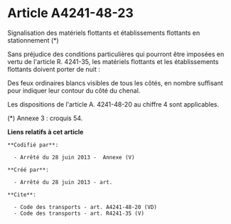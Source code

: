 # Article A4241-48-23

Signalisation des matériels flottants et établissements flottants en stationnement (*) 

Sans préjudice des conditions particulières qui pourront être imposées en vertu de l'article R. 4241-35, les matériels
flottants et les établissements flottants doivent porter de nuit : 

Des feux ordinaires blancs visibles de tous les côtés, en nombre suffisant pour indiquer leur contour du côté du chenal. 

Les dispositions de l'article A. 4241-48-20 au chiffre 4 sont applicables. 

(*) Annexe 3 : croquis 54.

**Liens relatifs à cet article**

	**Codifié par**:

	  - Arrêté du 28 juin 2013 -  Annexe (V)

	**Créé par**:

	  - Arrêté du 28 juin 2013 - art.

	**Cite**:

	  - Code des transports - art. A4241-48-20 (VD)
	  - Code des transports - art. R4241-35 (V)
